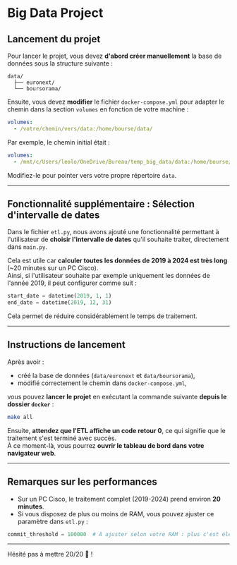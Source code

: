 # Big Data Project

## Lancement du projet

Pour lancer le projet, vous devez **d'abord créer manuellement** la base de données sous la structure suivante :

```
data/
  ├── euronext/
  └── boursorama/
```

Ensuite, vous devez **modifier** le fichier `docker-compose.yml` pour adapter le chemin dans la section `volumes` en fonction de votre machine :

```yaml
volumes:
  - /votre/chemin/vers/data:/home/bourse/data/
```

Par exemple, le chemin initial était :

```yaml
volumes:
  - /mnt/c/Users/leolo/OneDrive/Bureau/temp_big_data/data:/home/bourse/data/
```

Modifiez-le pour pointer vers votre propre répertoire `data`.

---

## Fonctionnalité supplémentaire : Sélection d'intervalle de dates

Dans le fichier `etl.py`, nous avons ajouté une fonctionnalité permettant à l'utilisateur de **choisir l'intervalle de dates** qu'il souhaite traiter, directement dans `main.py`.

Cela est utile car **calculer toutes les données de 2019 à 2024 est très long** (~20 minutes sur un PC Cisco).  
Ainsi, si l'utilisateur souhaite par exemple uniquement les données de l'année 2019, il peut configurer comme suit :

```python
start_date = datetime(2019, 1, 1)
end_date = datetime(2019, 12, 31)
```

Cela permet de réduire considérablement le temps de traitement.

---

## Instructions de lancement

Après avoir :

- créé la base de données (`data/euronext` et `data/boursorama`),
- modifié correctement le chemin dans `docker-compose.yml`,

vous pouvez **lancer le projet** en exécutant la commande suivante **depuis le dossier `docker`** :

```bash
make all
```

Ensuite, **attendez que l'ETL affiche un code retour 0**, ce qui signifie que le traitement s'est terminé avec succès.  
À ce moment-là, vous pourrez **ouvrir le tableau de bord dans votre navigateur web**.

---

## Remarques sur les performances

- Sur un PC Cisco, le traitement complet (2019-2024) prend environ **20 minutes**.
- Si vous disposez de plus ou moins de RAM, vous pouvez ajuster ce paramètre dans `etl.py` :

```python
commit_threshold = 100000  # À ajuster selon votre RAM : plus c'est élevé, moins il y aura de commits, mais plus cela consommera de mémoire.
```

---

Hésité pas à mettre 20/20 🚀 !
